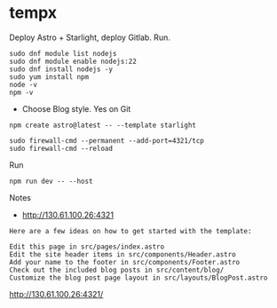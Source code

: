 # tempx

Deploy Astro + Starlight, deploy Gitlab. Run.

```
sudo dnf module list nodejs
sudo dnf module enable nodejs:22
sudo dnf install nodejs -y
sudo yum install npm
node -v
npm -v
```

- Choose Blog style. Yes on Git

```
npm create astro@latest -- --template starlight
```

```
sudo firewall-cmd --permanent --add-port=4321/tcp
sudo firewall-cmd --reload
```

Run
```
npm run dev -- --host
```
Notes

- http://130.61.100.26:4321

```
Here are a few ideas on how to get started with the template:

Edit this page in src/pages/index.astro
Edit the site header items in src/components/Header.astro
Add your name to the footer in src/components/Footer.astro
Check out the included blog posts in src/content/blog/
Customize the blog post page layout in src/layouts/BlogPost.astro
```

http://130.61.100.26:4321/
